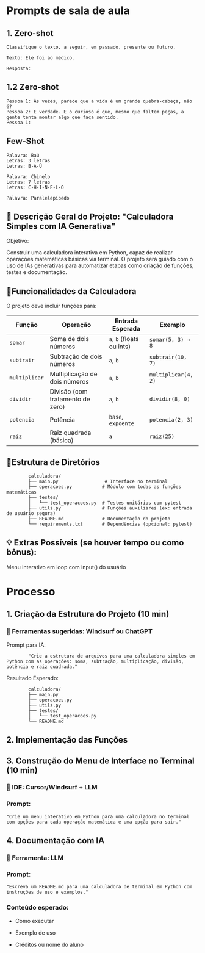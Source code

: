 # Prompts de sala de aula
## 1. Zero-shot

    Classifique o texto, a seguir, em passado, presente ou futuro.
    
    Texto: Ele foi ao médico.
    
    Resposta:

## 1.2 Zero-shot

    Pessoa 1: Às vezes, parece que a vida é um grande quebra-cabeça, não é?
    Pessoa 2: É verdade. E o curioso é que, mesmo que faltem peças, a gente tenta montar algo que faça sentido.
    Pessoa 1: 

## Few-Shot

    Palavra: Baú
    Letras: 3 letras
    Letras: B-A-Ú

    Palavra: Chinelo
    Letras: 7 letras
    Letras: C-H-I-N-E-L-O

    Palavra: Paralelepípedo



## 📘 Descrição Geral do Projeto: "Calculadora Simples com IA Generativa"

Objetivo:

Construir uma calculadora interativa em Python, capaz de realizar operações matemáticas básicas via terminal. O projeto será guiado com o uso de IAs generativas para automatizar etapas como criação de funções, testes e documentação.

 ## 🧮Funcionalidades da Calculadora
O projeto deve incluir funções para:

| Função        | Operação                         | Entrada Esperada          | Exemplo             |
| ------------- | -------------------------------- | ------------------------- | ------------------- |
| `somar`       | Soma de dois números             | `a`, `b` (floats ou ints) | `somar(5, 3) → 8`   |
| `subtrair`    | Subtração de dois números        | `a`, `b`                  | `subtrair(10, 7)`   |
| `multiplicar` | Multiplicação de dois números    | `a`, `b`                  | `multiplicar(4, 2)` |
| `dividir`     | Divisão (com tratamento de zero) | `a`, `b`                  | `dividir(8, 0)`     |
| `potencia`    | Potência                         | `base`, `expoente`        | `potencia(2, 3)`    |
| `raiz`        | Raiz quadrada (básica)           | `a`                       | `raiz(25)`          |

 ## 📁Estrutura de Diretórios

            calculadora/
            ├── main.py                 # Interface no terminal
            ├── operacoes.py           # Módulo com todas as funções matemáticas
            ├── testes/
            │   └── test_operacoes.py  # Testes unitários com pytest
            ├── utils.py               # Funções auxiliares (ex: entrada de usuário segura)
            ├── README.md              # Documentação do projeto
            └── requirements.txt       # Dependências (opcional: pytest)

## 💡 Extras Possíveis (se houver tempo ou como bônus):
Menu interativo em loop com input() do usuário

# Processo
## 1. Criação da Estrutura do Projeto (10 min)
### 📌 Ferramentas sugeridas: Windsurf ou ChatGPT

Prompt para IA:

            "Crie a estrutura de arquivos para uma calculadora simples em Python com as operações: soma, subtração, multiplicação, divisão, potência e raiz quadrada."

Resultado Esperado:

            calculadora/
            ├── main.py
            ├── operacoes.py
            ├── utils.py
            ├── testes/
            │   └── test_operacoes.py
            └── README.md


## 2. Implementação das Funções

## 3. Construção do Menu de Interface no Terminal (10 min)
### 📌 IDE: Cursor/Windsurf + LLM

### Prompt:

    "Crie um menu interativo em Python para uma calculadora no terminal com opções para cada operação matemática e uma opção para sair."

## 4. Documentação com IA

### 📌 Ferramenta: LLM

### Prompt:

    "Escreva um README.md para uma calculadora de terminal em Python com instruções de uso e exemplos."

### Conteúdo esperado:

* Como executar

* Exemplo de uso

* Créditos ou nome do aluno

